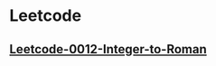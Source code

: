 # Leetcode
## [Leetcode-0012-Integer-to-Roman](https://wendyli-repos.github.io/python/blob/master/Leetcode-0012-Integer-to-Roman.md)

